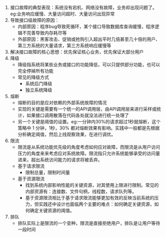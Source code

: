1. 接口故障的典型表现：系统没有宕机、网络没有故障，业务却出现问题了。eg:业务响应缓慢、大量访问超时、大量访问出现异常
2. 导致接口级故障的原因：
    * 内部原因：程序bug导致死循环，某个接口导致数据库查询缓慢，程序逻辑不完善导致内存耗尽等
    * 外部原因：黑客攻击、促销或抢购引入超出平时几倍甚至几十倍的用户、第三方系统的大量请求，第三方系统响应缓慢等
3. 解决接口故障的核心思想：优先保证核心业务，优先保证大部分用户
4. 降级
    * 降级指系统将某些业务或接口的功能降低，可以只提供部分功能，也可以完全停掉所有功能
    * 常见的降级方式
        - 系统后门降级
        - 独立系统降级
5. 熔断
    * 熔断的目的是应对依赖的外部系统故障的情况
    * 实现的关键是需要有一个统一的API调用层，由API调用层来进行采样或统计，如果接口调用散落在代码各处就没法进行统一处理了
    * 另一个关键是阈值的设置。eg:一分钟内30%的请求超过1秒就熔断，这个策略中 1 分钟，1秒，30% 都对熔断效果有影响。实践中一般都是先根据分析确定阈值，然后上线观察效果，在进行调优。
6. 限流
    * 限流是从系统功能优先级的角度考虑如何应对故障，而限流是从用户访问压力的角度来来考虑应对系统故障。限流指只允许系统能够承受的访问量进来，超出系统访问能力的请求将被丢弃。
    * 基于请求限流
        - 限制总量，限制时间量
    * 基于资源限流
        - 找到系统内部影响性能的关键资源，对其使用上限进行限制。常见的内部资源有：连接数、文件句柄，线程数，请求队列等。
        - 基于资源限流相比于基于请求限流能够更加有效的反映当前系统的压力，但实践还中设计也面临两个主要的难点：如何确定关键资源，如何确定关键资源的阈值。
7. 排队
    * 排队实际上是限流的一个变种，限流是直接拒绝用户，排队是让用户等待一段时间